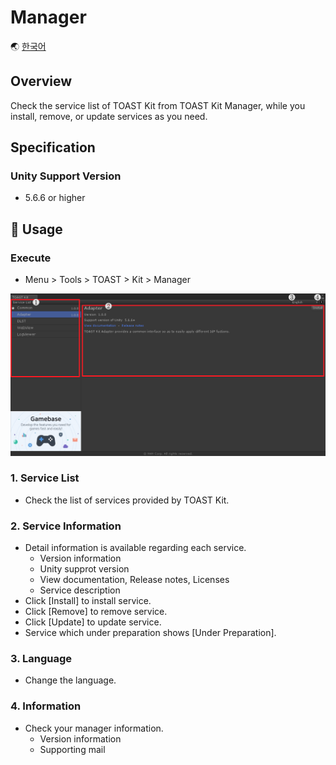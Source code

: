 # Manager

🌏 [한국어](README.md)

## Overview

Check the service list of TOAST Kit from TOAST Kit Manager, while you install, remove, or update services as you need.


## Specification

### Unity Support Version

* 5.6.6 or higher

## 🔨 Usage

### Execute

* Menu > Tools > TOAST > Kit > Manager

![Manager](./images/toastkit_manager_001.png)

### 1. Service List

* Check the list of services provided by TOAST Kit.

### 2. Service Information

* Detail information is available regarding each service. 
    * Version information
    * Unity supprot version
    * View documentation, Release notes, Licenses
    * Service description
* Click [Install] to install service.
* Click [Remove] to remove service.
* Click [Update] to update service.
* Service which under preparation shows [Under Preparation].

### 3. Language

* Change the language. 

### 4. Information

* Check your manager information.  
    * Version information
    * Supporting mail
